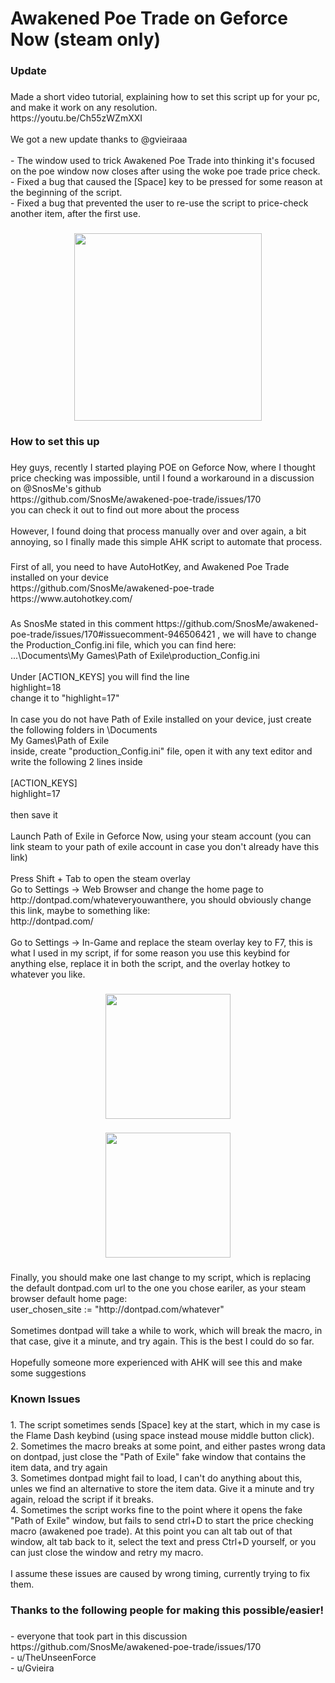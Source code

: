 <h1 align="left">Awakened Poe Trade on Geforce Now (steam only)</h1>

###

<h3 align="left">Update</h3>

###

<p align="left">Made a short video tutorial, explaining how to set this script up for your pc, and make it work on any resolution.<br>https://youtu.be/Ch55zWZmXXI<br><br>We got a new update thanks to @gvieiraaa<br><br>- The window used to trick Awakened Poe Trade into thinking it's focused on the poe window now closes after using the woke poe trade price check.<br>- Fixed a bug that caused the [Space] key to be pressed for some reason at the beginning of the script.<br>- Fixed a bug that prevented the user to re-use the script to price-check another item, after the first use.</p>

###

<div align="center">
  <img height="300" src="https://i.imgur.com/ThyDTpu.jpg"  />
</div>

###

<h3 align="left">How to set this up</h3>

###

<p align="left">Hey guys, recently I started playing POE on Geforce Now, where I thought price checking was impossible, until I found a workaround in a discussion on  @SnosMe's github <br>https://github.com/SnosMe/awakened-poe-trade/issues/170<br>you can check it out to find out more about the process<br><br>However, I found doing that process manually over and over again, a bit annoying, so I finally made this simple AHK script to automate that process.</p>

###

<p align="left">First of all, you need to have AutoHotKey, and Awakened Poe Trade installed on your device<br>https://github.com/SnosMe/awakened-poe-trade<br>https://www.autohotkey.com/</p>

###

<p align="left">As SnosMe stated in this comment https://github.com/SnosMe/awakened-poe-trade/issues/170#issuecomment-946506421 , we will have to change the Production_Config.ini file, which you can find here:<br>...\Documents\My Games\Path of Exile\production_Config.ini<br><br>Under [ACTION_KEYS] you will find the line<br>highlight=18<br>change it to "highlight=17"<br><br>In case you do not have Path of Exile installed on your device, just create the following folders in \Documents<br>My Games\Path of Exile<br>inside, create "production_Config.ini" file, open it with any text editor and write the following 2 lines inside<br><br>[ACTION_KEYS] <br>highlight=17<br><br>then save it<br><br>Launch Path of Exile in Geforce Now, using your steam account (you can link steam to your path of exile account in case you don't already have this link)<br><br>Press Shift + Tab  to open the steam overlay <br>Go to Settings -> Web Browser and change the home page to http://dontpad.com/whateveryouwanthere, you should obviously change this link, maybe to something like:<br>http://dontpad.com/<your nickname+some random number><br><br>Go to Settings -> In-Game and replace the steam overlay key to F7, this is what I used in my script, if for some reason you use this keybind for anything else, replace it in both the script, and the overlay hotkey to whatever you like.</p>

###

<div align="center">
  <img height="200" src="https://i.imgur.com/aAMe0n5.png"  />
</div>

###

<div align="center">
  <img height="200" src="https://i.imgur.com/HJpmlVf.png"  />
</div>

###

<p align="left">Finally, you should make one last change to my script, which is replacing the default dontpad.com url to the one you chose eariler, as your steam browser default home page:<br>user_chosen_site := "http://dontpad.com/whatever"<br><br>Sometimes dontpad will take a while to work, which will break the macro, in that case, give it a minute, and try again. This is the best I could do so far.<br><br>Hopefully someone more experienced with AHK will see this and make some suggestions</p>

###

<h3 align="left">Known Issues</h3>

###

<p align="left">1. The script sometimes sends [Space] key at the start, which in my case is the Flame Dash keybind (using space instead mouse middle button click).<br>2. Sometimes the macro breaks at some point, and either pastes wrong data on dontpad, just close the "Path of Exile" fake window that contains the item data, and try again<br>3. Sometimes dontpad might fail to load, I can't do anything about this, unles we find an alternative to store the item data. Give it a minute and try again, reload the script if it breaks.<br>4. Sometimes the script works fine to the point where it opens the fake "Path of Exile" window, but fails to send ctrl+D to start the price checking macro (awakened poe trade). At this point you can alt tab out of that window, alt tab back to it, select the text and press Ctrl+D yourself, or you can just close the window and retry my macro.<br><br>I assume these issues are caused by wrong timing, currently trying to fix them.</p>

###

<h3 align="left">Thanks to the following people for making this possible/easier!</h3>

###

<p align="left">- everyone that took part in this discussion https://github.com/SnosMe/awakened-poe-trade/issues/170<br>- u/TheUnseenForce <br>- u/Gvieira</p>

###
